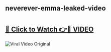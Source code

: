## neverever-emma-leaked-video 

# <h2><a href="http://freeplayer.one?title=neverever-emma-leaked-video&ref=21J">🔗 Click to Watch 👉🔴 VIDEO</a></h2>

<a href="http://freeplayer.one?title=neverever-emma-leaked-video&ref=21J" rel="nofollow" data-target="animated-image.originalLink"><img src="https://i.ibb.co.com/xMMVF88/686577567.gif" alt="Viral Video Original" style="max-width: 100%; display: inline-block;" data-target="animated-image.originalImage"></a>

